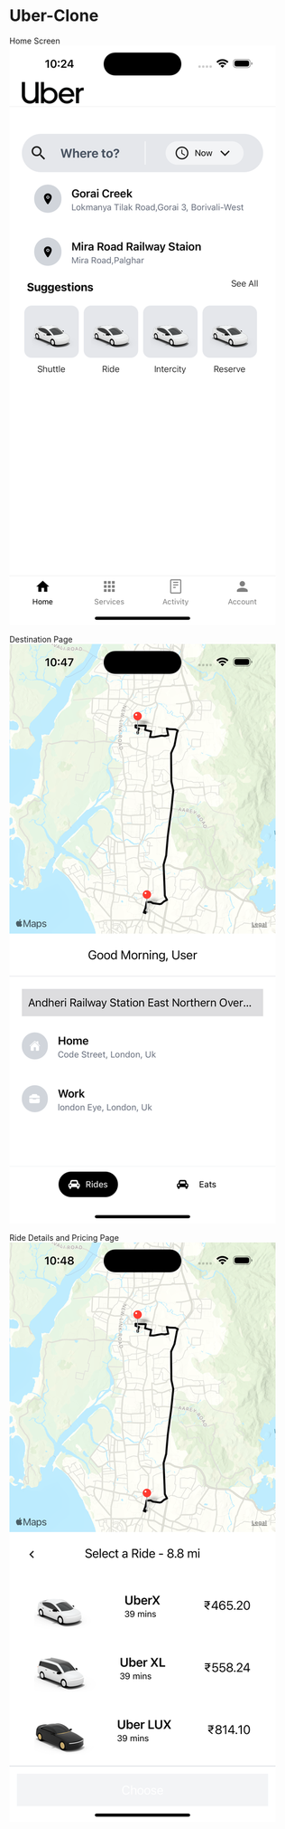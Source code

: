 # Uber-Clone
Home Screen
![Alt text](image-4.png)

Destination Page
![Alt text](image-2.png)

Ride Details and Pricing Page
![Alt text](image-3.png)
